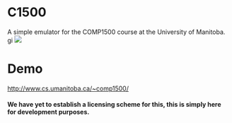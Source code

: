 # C1500
A simple emulator for the COMP1500 course at the University of Manitoba.
gi
<img src="http://upx.me/i/MT9VVbV.png" />

# Demo
http://www.cs.umanitoba.ca/~comp1500/

#### We have yet to establish a licensing scheme for this, this is simply here for development purposes.
